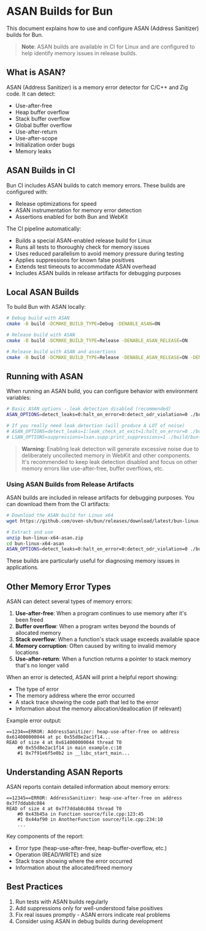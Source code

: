 # ASAN Builds for Bun

This document explains how to use and configure ASAN (Address Sanitizer) builds for Bun.

> **Note**: ASAN builds are available in CI for Linux and are configured to help identify memory issues in release builds.

## What is ASAN?

ASAN (Address Sanitizer) is a memory error detector for C/C++ and Zig code. It can detect:

- Use-after-free
- Heap buffer overflow
- Stack buffer overflow
- Global buffer overflow
- Use-after-return
- Use-after-scope
- Initialization order bugs
- Memory leaks

## ASAN Builds in CI

Bun CI includes ASAN builds to catch memory errors. These builds are configured with:

- Release optimizations for speed
- ASAN instrumentation for memory error detection
- Assertions enabled for both Bun and WebKit

The CI pipeline automatically:
- Builds a special ASAN-enabled release build for Linux
- Runs all tests to thoroughly check for memory issues
- Uses reduced parallelism to avoid memory pressure during testing
- Applies suppressions for known false positives
- Extends test timeouts to accommodate ASAN overhead
- Includes ASAN builds in release artifacts for debugging purposes

## Local ASAN Builds

To build Bun with ASAN locally:

```bash
# Debug build with ASAN
cmake -B build -DCMAKE_BUILD_TYPE=Debug -DENABLE_ASAN=ON

# Release build with ASAN
cmake -B build -DCMAKE_BUILD_TYPE=Release -DENABLE_ASAN_RELEASE=ON

# Release build with ASAN and assertions
cmake -B build -DCMAKE_BUILD_TYPE=Release -DENABLE_ASAN_RELEASE=ON -DENABLE_ASSERTIONS=ON
```

## Running with ASAN

When running an ASAN build, you can configure behavior with environment variables:

```bash
# Basic ASAN options - leak detection disabled (recommended)
ASAN_OPTIONS=detect_leaks=0:halt_on_error=0:detect_odr_violation=0 ./build/bun-asan-release-assert

# If you really need leak detection (will produce A LOT of noise)
# ASAN_OPTIONS=detect_leaks=1:leak_check_at_exit=1:halt_on_error=0 ./build/bun-asan-release-assert
# LSAN_OPTIONS=suppressions=lsan.supp:print_suppressions=1 ./build/bun-asan-release-assert
```

> **Warning**: Enabling leak detection will generate excessive noise due to deliberately uncollected memory in WebKit and other components. It's recommended to keep leak detection disabled and focus on other memory errors like use-after-free, buffer overflows, etc.

### Using ASAN Builds from Release Artifacts

ASAN builds are included in release artifacts for debugging purposes. You can download them from the CI artifacts:

```bash
# Download the ASAN build for Linux x64
wget https://github.com/oven-sh/bun/releases/download/latest/bun-linux-x64-asan.zip

# Extract and use
unzip bun-linux-x64-asan.zip
cd bun-linux-x64-asan
ASAN_OPTIONS=detect_leaks=0:halt_on_error=0:detect_odr_violation=0 ./bun-asan --version
```

These builds are particularly useful for diagnosing memory issues in applications.

## Other Memory Error Types

ASAN can detect several types of memory errors:

1. **Use-after-free**: When a program continues to use memory after it's been freed
2. **Buffer overflow**: When a program writes beyond the bounds of allocated memory
3. **Stack overflow**: When a function's stack usage exceeds available space
4. **Memory corruption**: Often caused by writing to invalid memory locations
5. **Use-after-return**: When a function returns a pointer to stack memory that's no longer valid

When an error is detected, ASAN will print a helpful report showing:
- The type of error
- The memory address where the error occurred
- A stack trace showing the code path that led to the error
- Information about the memory allocation/deallocation (if relevant)

Example error output:
```
==1234==ERROR: AddressSanitizer: heap-use-after-free on address 0x614000000044 at pc 0x55d8e2ac1f14...
READ of size 4 at 0x614000000044 thread T0
    #0 0x55d8e2ac1f14 in main example.c:10
    #1 0x7f91e6f5e0b2 in __libc_start_main...
```

## Understanding ASAN Reports

ASAN reports contain detailed information about memory errors:

```
==12345==ERROR: AddressSanitizer: heap-use-after-free on address 0x7f7ddab8c084
READ of size 4 at 0x7f7ddab8c084 thread T0
    #0 0x43b45a in Function source/file.cpp:123:45
    #1 0x44af90 in AnotherFunction source/file.cpp:234:10
    ...
```

Key components of the report:
- Error type (heap-use-after-free, heap-buffer-overflow, etc.)
- Operation (READ/WRITE) and size
- Stack trace showing where the error occurred
- Information about the allocated/freed memory

## Best Practices

1. Run tests with ASAN builds regularly
2. Add suppressions only for well-understood false positives
3. Fix real issues promptly - ASAN errors indicate real problems
4. Consider using ASAN in debug builds during development